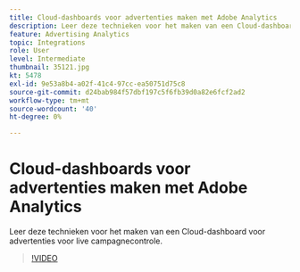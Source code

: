 ```yaml
---
title: Cloud-dashboards voor advertenties maken met Adobe Analytics
description: Leer deze technieken voor het maken van een Cloud-dashboard voor advertenties voor live campagnecontrole.
feature: Advertising Analytics
topic: Integrations
role: User
level: Intermediate
thumbnail: 35121.jpg
kt: 5478
exl-id: 9e53a8b4-a02f-41c4-97cc-ea50751d75c8
source-git-commit: d24bab984f57dbf197c5f6fb39d0a82e6fcf2ad2
workflow-type: tm+mt
source-wordcount: '40'
ht-degree: 0%

---
```


# Cloud-dashboards voor advertenties maken met Adobe Analytics

Leer deze technieken voor het maken van een Cloud-dashboard voor advertenties voor live campagnecontrole.

>[!VIDEO](https://video.tv.adobe.com/v/35121/?quality=12&learn=on)
